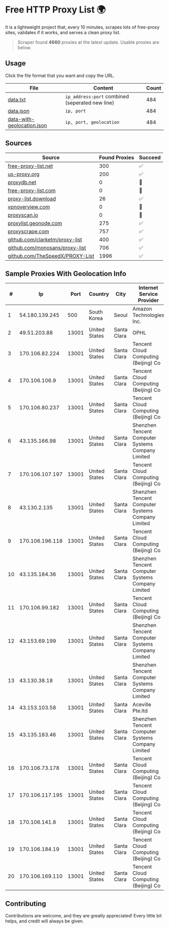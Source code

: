 
# Free HTTP Proxy List 🌍

It is a lightweight project that, every 10 minutes, scrapes lots of free-proxy sites, validates if it works, and serves a clean proxy list.


> Scraper found **4660** proxies at the latest update. Usable proxies are below.

## Usage

Click the file format that you want and copy the URL.


|File|Content|Count|
|----|-------|-----|
|[data.txt](https://raw.githubusercontent.com/themiralay/Proxy-List-World/master/data.txt)|`ip_address:port` combined (seperated new line)|484|
|[data.json](https://raw.githubusercontent.com/themiralay/Proxy-List-World/master/data.json)|`ip, port`|484|
|[data-with-geolocation.json](https://raw.githubusercontent.com/themiralay/Proxy-List-World/master/data-with-geolocation.json)|`ip, port, geolocation`|484|

## Sources

|Source|Found Proxies|Succeed|
|------|-------------|-------|
|[free-proxy-list.net](https://free-proxy-list.net)|300|✅|
|[us-proxy.org](https://www.us-proxy.org)|200|✅|
|[proxydb.net](http://proxydb.net)|0|🚫|
|[free-proxy-list.com](https://free-proxy-list.com/?page=&port=&type%5B%5D=http&type%5B%5D=https&up_time=0&search=Search)|0|🚫|
|[proxy-list.download](https://www.proxy-list.download/HTTP)|26|✅|
|[vpnoverview.com](https://vpnoverview.com/privacy/anonymous-browsing/free-proxy-servers)|0|🚫|
|[proxyscan.io](https://www.proxyscan.io)|0|🚫|
|[proxylist.geonode.com](https://proxylist.geonode.com/api/proxy-list?limit=300&page=1&sort_by=lastChecked&sort_type=desc&protocols=http,https)|275|✅|
|[proxyscrape.com](https://api.proxyscrape.com/v2/?request=displayproxies&protocol=http&timeout=10000&country=all&ssl=all&anonymity=all)|757|✅|
|[github.com/clarketm/proxy-list](https://raw.githubusercontent.com/clarketm/proxy-list/master/proxy-list-raw.txt)|400|✅|
|[github.com/monosans/proxy-list](https://raw.githubusercontent.com/monosans/proxy-list/main/proxies/http.txt)|706|✅|
|[github.com/TheSpeedX/PROXY-List](https://raw.githubusercontent.com/TheSpeedX/PROXY-List/master/http.txt)|1996|✅|


## Sample Proxies With Geolocation Info

|#|Ip|Port|Country|City|Internet Service Provider|
|-|--|----|-------|----|-------------------------|
|1|54.180.139.245|500|South Korea|Seoul|Amazon Technologies Inc.|
|2|49.51.203.88|13001|United States|Santa Clara|OPHL|
|3|170.106.82.224|13001|United States|Santa Clara|Tencent Cloud Computing (Beijing) Co|
|4|170.106.106.9|13001|United States|Santa Clara|Tencent Cloud Computing (Beijing) Co|
|5|170.106.80.237|13001|United States|Santa Clara|Tencent Cloud Computing (Beijing) Co|
|6|43.135.166.98|13001|United States|Santa Clara|Shenzhen Tencent Computer Systems Company Limited|
|7|170.106.107.197|13001|United States|Santa Clara|Tencent Cloud Computing (Beijing) Co|
|8|43.130.2.135|13001|United States|Santa Clara|Shenzhen Tencent Computer Systems Company Limited|
|9|170.106.196.118|13001|United States|Santa Clara|Tencent Cloud Computing (Beijing) Co|
|10|43.135.184.36|13001|United States|Santa Clara|Shenzhen Tencent Computer Systems Company Limited|
|11|170.106.99.182|13001|United States|Santa Clara|Tencent Cloud Computing (Beijing) Co|
|12|43.153.69.199|13001|United States|Santa Clara|Shenzhen Tencent Computer Systems Company Limited|
|13|43.130.38.18|13001|United States|Santa Clara|Shenzhen Tencent Computer Systems Company Limited|
|14|43.153.103.58|13001|United States|Santa Clara|Aceville Pte.ltd|
|15|43.135.183.46|13001|United States|Santa Clara|Shenzhen Tencent Computer Systems Company Limited|
|16|170.106.73.178|13001|United States|Santa Clara|Tencent Cloud Computing (Beijing) Co|
|17|170.106.117.195|13001|United States|Santa Clara|Tencent Cloud Computing (Beijing) Co|
|18|170.106.141.8|13001|United States|Santa Clara|Tencent Cloud Computing (Beijing) Co|
|19|170.106.184.19|13001|United States|Santa Clara|Tencent Cloud Computing (Beijing) Co|
|20|170.106.169.110|13001|United States|Santa Clara|Tencent Cloud Computing (Beijing) Co|



## Contributing

Contributions are welcome, and they are greatly appreciated! Every
little bit helps, and credit will always be given.

